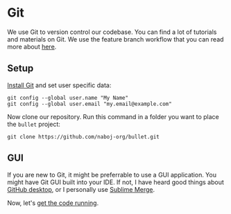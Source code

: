 # Git

We use Git to version control our codebase. You can find a lot of tutorials and materials
on Git. We use the feature branch workflow that you can read more about [here](https://www.atlassian.com/git/tutorials/comparing-workflows/feature-branch-workflow).

## Setup

[Install Git](https://www.git-scm.com/downloads) and set user specific data:

```shell
git config --global user.name "My Name"
git config --global user.email "my.email@example.com"
```

Now clone our repository. Run this command in a folder you want to place the `bullet` project:

```shell
git clone https://github.com/naboj-org/bullet.git
```

## GUI

If you are new to Git, it might be preferrable to use a GUI application. You might have Git
GUI built into your IDE. If not, I have heard good things about [GitHub desktop](https://desktop.github.com/),
or I personally use [Sublime Merge](https://www.sublimemerge.com/).

Now, let's [get the code running](01-install.md).
